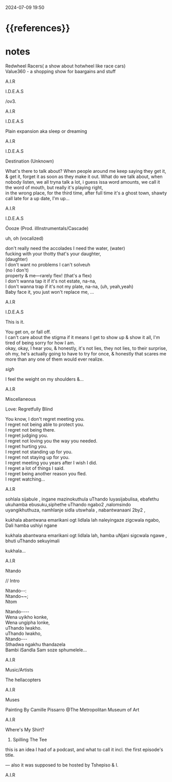 
2024-07-09  19:50
# {{references}} 
# notes

  
Redwheel Racers( a show about hotwheel like race cars)  
Value360 - a shopping show for baargains and stuff

A.I.R

I.D.E.A.S

/ov3.

A.I.R

I.D.E.A.S

Plain expansion aka sleep or dreaming

A.I.R

I.D.E.A.S

Destination (Unknown)

  
What's there to talk about? When people around me keep saying they get it, & get it, forget it as soon as they make it out. What do we talk about, when nobody listen, we all tryna talk a lot, i guess issa word amounts, we call it the word of mouth, but really it's playing right,  
in the wrong place, for the third time, after full time it's a ghost town, shawty call late for a up date, I'm up…

A.I.R

I.D.E.A.S

Óooze (Prod. illInstrumentals/Cascade)

  
<intro>  
  
uh, oh (vocalized)  
  
don't really need the accolades I need the water, (water)  
fucking with your thotty that's your daughter,  
(daughter)  
I don't want no problems I can't solveuh  
(no I don't)  
property & me—rarely flex! (that's a flex)  
I don't wanna tap it if it's not estate, na-na,  
I don't wanna trap if it's not my plate, na-na, (uh, yeah,yeah)  
Baby face it, you just won't replace me, …

A.I.R

I.D.E.A.S

This is it.

  
You get on, or fall off.  
I can't care about the stigma if it means I get to show up & show it all, I'm tired of being sorry for how I am.  
okay, okay, I hear you, & honestly, it's not lies, they not lies, to their surprise, oh my, he's actually going to have to try for once, & honestly that scares me more than any one of them would ever realize.  
  
*sigh*  
  
I feel the weight on my shoulders &…

A.I.R

Miscellaneous

Love: Regretfully Blind

You know, I don't regret meeting you.  
I regret not being able to protect you.  
I regret not being there.  
I regret judging you.  
I regret not loving you the way you needed.  
I regret hurting you.  
I regret not standing up for you.  
I regret not staying up for you.  
I regret meeting you years after I wish I did.  
I regret a lot of things I said.  
I regret being another reason you fled.  
I regret watching…

A.I.R

sohlala sijabule , ingane mazinokuthula uThando luyasijabulisa, ebafethu ukuhamba ebusuku,siphethe uThando ngabo2 ,nalomsindo uyangikhuthuza, namhlanje sidla utswhala , nabantwanaani 2by2 ,  
  
kukhala abantwana emarikani ogt lidlala lah naleyingaze zigcwala ngabo, Dali hamba ushiyi ngane  
  
kukhala abantwana emarikani ogt lidlala lah, hamba uNjani sigcwala ngawe , bhuti uThando sekuyimali  
  
kukhala…

A.I.R

Ntando

// Intro  
  
Ntando--:  
Ntando~~;  
Ntom  
  
Ntando----  
Wena uyikho konke,  
Wena ungipha lonke,  
uThando lwakho.  
uThando lwakho,  
Ntando---  
Sthadwa ngakhu thandazela  
Bambi iSandla Sam soze sphumelele…

A.I.R

Music/Artists

The hellacopters

A.I.R

Muses

Painting By Camille Pissarro @The Metropolitan Museum of Art

A.I.R

Where's My Shirt?

1. Spilling The Tee  
  
this is an idea I had of a podcast, and what to call it incl. the first episode's title.  
  
— also it was supposed to be hosted by Tshepiso & I.

A.I.R